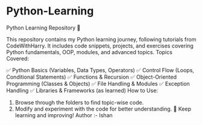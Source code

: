 # Python-Learning
Python Learning Repository 🐍

This repository contains my Python learning journey, following tutorials from CodeWithHarry. It includes code snippets, projects, and exercises covering Python fundamentals, OOP, modules, and advanced topics.
Topics Covered:

✅ Python Basics (Variables, Data Types, Operators)
✅ Control Flow (Loops, Conditional Statements)
✅ Functions & Recursion
✅ Object-Oriented Programming (Classes & Objects)
✅ File Handling & Modules
✅ Exception Handling
✅ Libraries & Frameworks (as learned)
How to Use:
1.  Browse through the folders to find topic-wise code.
2.  Modify and experiment with the code for better understanding.
🚀 Keep learning and improving!
Author :- Ishan
